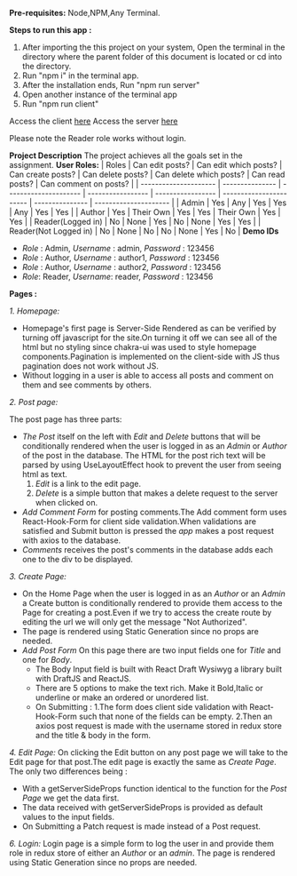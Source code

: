 **Pre-requisites:** Node,NPM,Any Terminal.

**Steps to run this app :**

1. After importing the this project on your system, Open the terminal in the directory where the parent folder of this document is located or cd into the directory.
2. Run "npm i" in the terminal app.
3. After the installation ends, Run "npm run server"
4. Open another instance of the terminal app
5. Run "npm run client"

Access the client [here](http://localhost:3000)
Access the server [here](http://localhost:4000)

Please note the Reader role works without login.

**Project Description**
The project achieves all the goals set in the assignment.
**User Roles:**
| Roles | Can edit posts? | Can edit which posts? | Can create posts? | Can delete posts? | Can delete which posts? | Can read posts? | Can comment on posts? |
| --------------------- | --------------- | --------------------- | ----------------- | ----------------- | ----------------------- | --------------- | --------------------- |
| Admin | Yes | Any | Yes | Yes | Any | Yes | Yes |
| Author | Yes | Their Own | Yes | Yes | Their Own | Yes | Yes |
| Reader(Logged in) | No | None | Yes | No | None | Yes | Yes |
| Reader(Not Logged in) | No | None | No | No | None | Yes | No |
**Demo IDs**

- _Role_ : Admin,
  _Username_ : admin,
  _Password_ : 123456
- _Role_ : Author,
  _Username_ : author1,
  _Password_ : 123456
- _Role_ : Author,
  _Username_ : author2,
  _Password_ : 123456
- _Role_: Reader,
  _Username_: reader,
  _Password_ : 123456

**Pages :**

_1. Homepage:_

- Homepage's first page is Server-Side Rendered as can be verified by turning off javascript for the site.On turning it off we can see all of the html but no styling since chakra-ui was used to style homepage components.Pagination is implemented on the client-side with JS thus pagination does not work without JS.
- Without logging in a user is able to access all posts and comment on them and see comments by others.

_2. Post page:_

The post page has three parts:

- _The Post_ itself on the left with _Edit_ and _Delete_ buttons that will be conditionally rendered when the user is logged in as an _Admin_ or _Author_ of the post in the database. The HTML for the post rich text will be parsed by using UseLayoutEffect hook to prevent the user from seeing html as text.
  1. _Edit_ is a link to the edit page.
  2. _Delete_ is a simple button that makes a delete request to the server when clicked on.
- _Add Comment Form_ for posting comments.The Add comment form uses React-Hook-Form for client side validation.When validations are satisfied and Submit button is pressed the _app_ makes a post request with axios to the database.
- _Comments_ receives the post's comments in the database adds each one to the div to be displayed.

_3. Create Page:_

- On the Home Page when the user is logged in as an _Author_ or an _Admin_ a Create button is conditionally rendered to provide them access to the Page for creating a post.Even if we try to access the create route by editing the url we will only get the message "Not Authorized".
- The page is rendered using Static Generation since no props are needed.
- _Add Post Form_
  On this page there are two input fields one for _Title_ and one for _Body_.
  - The Body Input field is built with React Draft Wysiwyg a library built with DraftJS and ReactJS.
  - There are 5 options to make the text rich. Make it Bold,Italic or underline or make an ordered or unordered list.
  - On Submitting :
    1.The form does client side validation with React-Hook-Form such that none of the fields can be empty.
    2.Then an axios post request is made with the username stored in redux store and the title & body in the form.

_4. Edit Page:_
On clicking the Edit button on any post page we will take to the Edit page for that post.The edit page is exactly the same as _Create Page_. The only two differences being :

- With a getServerSideProps function identical to the function for the _Post Page_ we get the data first.
- The data received with getServerSideProps is provided as default values to the input fields.
- On Submitting a Patch request is made instead of a Post request.

_6. Login:_
Login page is a simple form to log the user in and provide them role in redux store of either an _Author_ or an _admin_.
The page is rendered using Static Generation since no props are needed.
